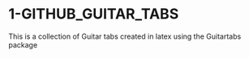 # 1-GITHUB_GUITAR_TABS

This is a collection of Guitar tabs created in latex using the Guitartabs package
